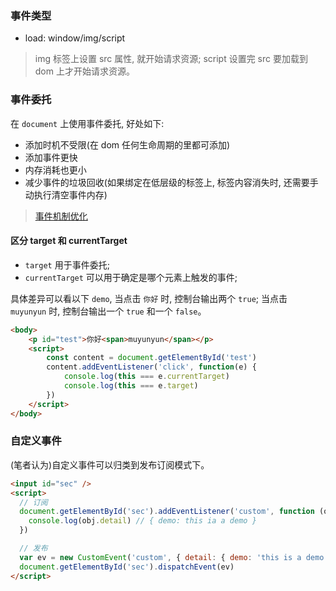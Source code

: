 ### 事件类型

* load: window/img/script

> img 标签上设置 src 属性, 就开始请求资源; script 设置完 src 要加载到 dom 上才开始请求资源。

### 事件委托

在 `document` 上使用事件委托, 好处如下:

* 添加时机不受限(在 dom 任何生命周期的里都可添加)
* 添加事件更快
* 内存消耗也更小
* 减少事件的垃圾回收(如果绑定在低层级的标签上, 标签内容消失时, 还需要手动执行清空事件内存)

> [事件机制优化](https://github.com/MuYunyun/cpreact/issues/13)

#### 区分 target 和 currentTarget

* `target` 用于事件委托;
* `currentTarget` 可以用于确定是哪个元素上触发的事件;

具体差异可以看以下 `demo`, 当点击 `你好` 时, 控制台输出两个 `true`; 当点击 `muyunyun` 时, 控制台输出一个 `true` 和一个 `false`。

```html
<body>
	<p id="test">你好<span>muyunyun</span></p>
	<script>
		const content = document.getElementById('test')
		content.addEventListener('click', function(e) {
			console.log(this === e.currentTarget)
			console.log(this === e.target)
		})
	</script>
</body>
```

### 自定义事件

(笔者认为)自定义事件可以归类到发布订阅模式下。

```html
<input id="sec" />
<script>
  // 订阅
  document.getElementById('sec').addEventListener('custom', function (obj) {
    console.log(obj.detail) // { demo: this ia a demo }
  })

  // 发布
  var ev = new CustomEvent('custom', { detail: { demo: 'this is a demo' } })
  document.getElementById('sec').dispatchEvent(ev)
</script>
```